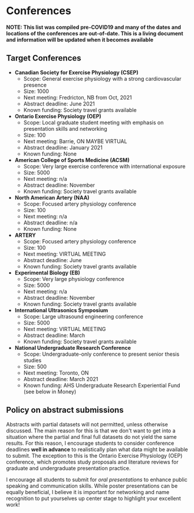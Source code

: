 # Conferences

**NOTE: This list was compiled pre-COVID19 and many of the dates and locations of the conferences are out-of-date. This is a living document and information will be updated when it becomes available**

## Target Conferences

* **Canadian Society for Exercise Physiology (CSEP)**
    * Scope: General exercise physiology with a strong cardiovascular presence
    * Size: 1000
    * Next meeting: Fredricton, NB from Oct, 2021
    * Abstract deadline: June 2021
    * Known funding: Society travel grants available
* **Ontario Exercise Physiology (OEP)**
    * Scope: Local graduate student meeting with emphasis on presentation skills and networking
    * Size: 100
    * Next meeting: Barrie, ON MAYBE VIRTUAL
    * Abstract deadline: January 2021
    * Known funding: None
* **American College of Sports Medicine (ACSM)**
    * Scope: Very large exercise conference with international exposure
    * Size: 5000
    * Next meeting: n/a
    * Abstract deadline: November
    * Known funding: Society travel grants available
* **North American Artery (NAA)**
    * Scope: Focused artery physiology conference
    * Size: 100
    * Next meeting: n/a
    * Abstract deadline: n/a
    * Known funding: None
* **ARTERY**
    * Scope: Focused artery physiology conference
    * Size: 100
    * Next meeting: VIRTUAL MEETING
    * Abstract deadline: June
    * Known funding: Society travel grants available
* **Experimental Biology (EB)**
    * Scope: Very large physiology conference
    * Size: 5000
    * Next meeting: n/a
    * Abstract deadline: November
    * Known funding: Society travel grants available
* **International Ultrasonics Symposium**
    * Scope: Large ultrasound engineering conference
    * Size: 5000
    * Next meeting: VIRTUAL MEETING
    * Abstract deadline: March
    * Known funding: Society travel grants available
* **National Undergraduate Research Conference**
    * Scope: Undergraduate-only conference to present senior thesis studies
    * Size: 500
    * Next meeting: Toronto, ON
    * Abstract deadline: March 2021
    * Known funding: AHS Undergraduate Research Experiential Fund (see below in Money)

## Policy on abstract submissions
Abstracts with partial datasets will not permitted, unless otherwise discussed. The main reason for this is that we don't want to get into a situation where the partial and final full datasets do not yield the same results. For this reason, I encourage students to consider conference deadlines **well in advance** to realistically plan what data might be available to submit. The exception to this is the Ontario Exercise Physiology (OEP) conference, which promotes study proposals and literature reviews for graduate and undergraduate presentation practice.

I encourage all students to submit for *oral presentations* to enhance public speaking and communication skills. While poster presentations can be equally beneficial, I believe it is important for networking and name recognition to put yourselves up center stage to highlight your excellent work!
